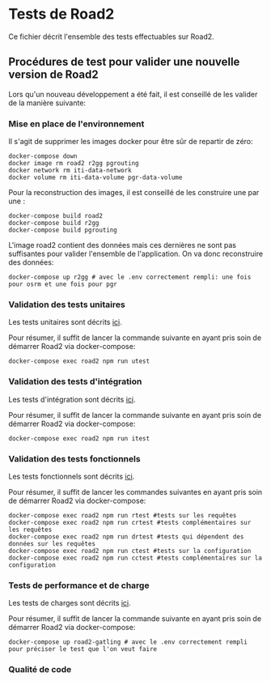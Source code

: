 # Tests de Road2

Ce fichier décrit l'ensemble des tests effectuables sur Road2. 

## Procédures de test pour valider une nouvelle version de Road2 

Lors qu'un nouveau développement a été fait, il est conseillé de les valider de la manière suivante: 


### Mise en place de l'environnement 

Il s'agit de supprimer les images docker pour être sûr de repartir de zéro: 
```
docker-compose down 
docker image rm road2 r2gg pgrouting
docker network rm iti-data-network
docker volume rm iti-data-volume pgr-data-volume 
```
Pour la reconstruction des images, il est conseillé de les construire une par une :
```
docker-compose build road2
docker-compose build r2gg
docker-compose build pgrouting
```

L'image road2 contient des données mais ces dernières ne sont pas suffisantes pour valider l'ensemble de l'application. On va donc reconstruire des données: 
```
docker-compose up r2gg # avec le .env correctement rempli: une fois pour osrm et une fois pour pgr
```

### Validation des tests unitaires 

Les tests unitaires sont décrits [ici](./unit/readme.md). 

Pour résumer, il suffit de lancer la commande suivante en ayant pris soin de démarrer Road2 via docker-compose: 
```
docker-compose exec road2 npm run utest
```

### Validation des tests d'intégration

Les tests d'intégration sont décrits [ici](./integration/readme.md).

Pour résumer, il suffit de lancer la commande suivante en ayant pris soin de démarrer Road2 via docker-compose: 
```
docker-compose exec road2 npm run itest
```

### Validation des tests fonctionnels 

Les tests fonctionnels sont décrits [ici](./functional/readme.md). 

Pour résumer, il suffit de lancer les commandes suivantes en ayant pris soin de démarrer Road2 via docker-compose: 
```
docker-compose exec road2 npm run rtest #tests sur les requêtes
docker-compose exec road2 npm run crtest #tests complémentaires sur les requêtes
docker-compose exec road2 npm run drtest #tests qui dépendent des données sur les requêtes
docker-compose exec road2 npm run ctest #tests sur la configuration
docker-compose exec road2 npm run cctest #tests complémentaires sur la configuration

```

### Tests de performance et de charge 

Les tests de charges sont décrits [ici](./load/readme.md). 

Pour résumer, il suffit de lancer la commande suivante en ayant pris soin de démarrer Road2 via docker-compose: 
```
docker-compose up road2-gatling # avec le .env correctement rempli pour préciser le test que l'on veut faire 
```

### Qualité de code 

